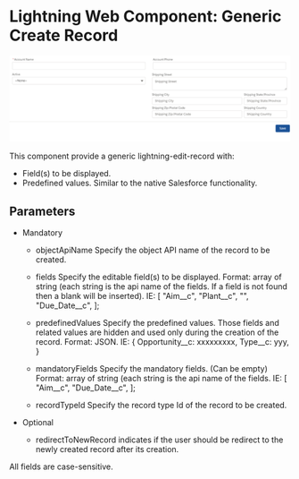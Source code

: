 # Lightning Web Component: Generic Create Record

<img src="docs/sample.png"/>

This component provide a generic lightning-edit-record with:
 - Field(s) to be displayed.
 - Predefined values.
Similar to the native Salesforce functionality.

## Parameters

* Mandatory
    - objectApiName Specify the object API name of the record to be created.
    -  fields Specify the editable field(s) to be displayed. Format: array of string (each string is the api name of the fields. If a field is not found then a blank will be inserted).
     IE: [
          "Aim__c",
          "Plant__c",
          "",
          "Due_Date__c",
         ];

    - predefinedValues Specify the predefined values. Those fields and related values are hidden and used only during the creation of the record. Format: JSON.
     IE: {
              Opportunity__c: xxxxxxxxx,
              Type__c: yyy,
         }

    - mandatoryFields Specify the mandatory fields. (Can be empty) Format: array of string (each string is the api name of the fields.
     IE: [
          "Aim__c",
          "Due_Date__c",
     ];

     - recordTypeId Specify the record type Id of the record to be created.

* Optional
    - redirectToNewRecord indicates if the user should be redirect to the newly created record after its creation.

All fields are case-sensitive.

